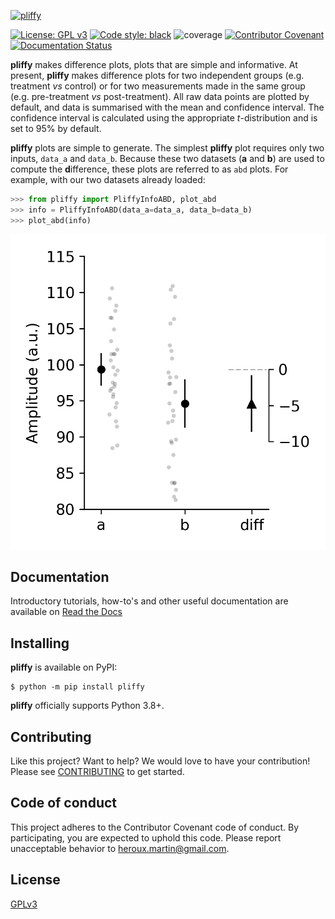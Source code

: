 [![pliffy](https://raw.githubusercontent.com/MartinHeroux/pliffy/blob/master/docs/source/img/pliffy_650x200.png)](https://github.com/MartinHeroux/pliffy)


[![License: GPL v3](https://img.shields.io/badge/License-GPLv3-blue.svg)](LICENSE)
[![Code style: black](https://img.shields.io/badge/code%20style-black-000000.svg)](https://github.com/psf/black)
![coverage](https://img.shields.io/badge/coverage-98%25-yellowgreen)
    [![Contributor Covenant](https://img.shields.io/badge/Contributor%20Covenant-v2.0%20adopted-ff69b4.svg)](code_of_conduct.md)
[![Documentation Status](https://readthedocs.org/projects/spike2py/badge/?version=latest)](https://pliffy.readthedocs.io/en/latest/?badge=latest)

**pliffy** makes difference plots, plots that are simple and informative. At present, **pliffy** makes difference plots for two independent groups (e.g. treatment *vs* control) or for two measurements made in the same group (e.g. pre-treatment *vs* post-treatment). All raw data points are plotted by default, and data is summarised with the mean and confidence interval. The confidence interval is calculated using the appropriate *t*-distribution and is set to 95% by default.

**pliffy** plots are simple to generate. The simplest **pliffy** plot requires only two inputs, `data_a` and `data_b`. Because these two datasets (**a** and **b**) are used to compute the **d**ifference, these plots are referred to as `abd` plots. For example, with our two datasets already loaded:

```python
>>> from pliffy import PliffyInfoABD, plot_abd
>>> info = PliffyInfoABD(data_a=data_a, data_b=data_b)
>>> plot_abd(info)
```

[![pliffy_example_1](https://raw.githubusercontent.com/MartinHeroux/pliffy/master/docs/source/img/readme_example1.png)](https://github.com/MartinHeroux/pliffy)


## Documentation

Introductory tutorials, how-to's and other useful documentation are available on [Read the Docs](https://pliffy.readthedocs.io/en/latest/index.html)

## Installing

**pliffy** is available on PyPI:

```console
$ python -m pip install pliffy
```

**pliffy** officially supports Python 3.8+.

## Contributing

Like this project? Want to help? We would love to have your contribution! Please see [CONTRIBUTING](CONTRIBUTING.md) to get started.

## Code of conduct

This project adheres to the Contributor Covenant code of conduct. By participating, you are expected to uphold this code. Please report unacceptable behavior to [heroux.martin@gmail.com](heroux.martin@gmail.com).

## License

[GPLv3](./LICENSE)
